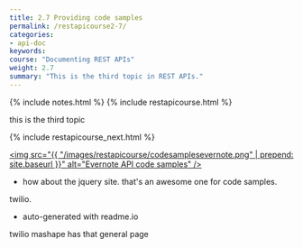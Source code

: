 ```yaml
---
title: 2.7 Providing code samples
permalink: /restapicourse2-7/
categories:
- api-doc
keywords: 
course: "Documenting REST APIs"
weight: 2.7
summary: "This is the third topic in REST APIs."
---
```

{% include notes.html %}
{% include restapicourse.html %}

this is the third topic

{% include restapicourse_next.html %}

<a href="https://dev.evernote.com/doc/articles/note-sharing.php"><img src="{{ "/images/restapicourse/codesamplesevernote.png" | prepend: site.baseurl }}" alt="Evernote API code samples" /></a>

- how about the jquery site. that's an awesome one for code samples.

twilio. 

- auto-generated with readme.io

twilio
mashape has that general page


